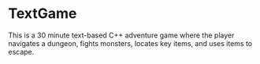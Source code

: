 # TextGame
This is a 30 minute text-based C++ adventure game where the player navigates a dungeon, fights monsters, locates key items, and uses items to escape.
